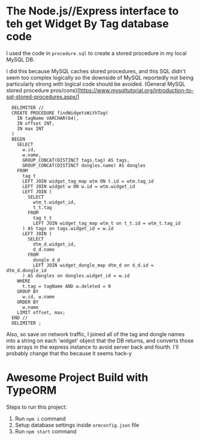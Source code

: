 # The Node.js//Express interface to teh get Widget By Tag database code

I used the code in `procedure.sql` to create a stored procedure in my local MySQL DB.

I did this because MySQL caches stored procedures, and this SQL didn't seem too complex logically so the downside of MySQL reportedly not being particularly strong with logical code should be avoided. (General MySQL stored procedure pros/cons)[https://www.mysqltutorial.org/introduction-to-sql-stored-procedures.aspx/]

```
  DELIMITER //
  CREATE PROCEDURE findWidgetsWithTag(
    IN tagName VARCHAR(64),
    IN offset INT,
    IN max INT
  )
  BEGIN
    SELECT
      w.id,
      w.name,
      GROUP_CONCAT(DISTINCT tags.tag) AS tags,
      GROUP_CONCAT(DISTINCT dongles.name) AS dongles
    FROM
      tag t
      LEFT JOIN widget_tag_map wtm ON t.id = wtm.tag_id
      LEFT JOIN widget w ON w.id = wtm.widget_id
      LEFT JOIN (
        SELECT
          wtm_t.widget_id,
          t_t.tag
        FROM
          tag t_t
          LEFT JOIN widget_tag_map wtm_t on t_t.id = wtm_t.tag_id
      ) AS tags on tags.widget_id = w.id
      LEFT JOIN (
        SELECT
          dtm_d.widget_id,
          d_d.name
        FROM
          dongle d_d
          LEFT JOIN widget_dongle_map dtm_d on d_d.id = dtm_d.dongle_id
      ) AS dongles on dongles.widget_id = w.id
    WHERE
      t.tag = tagName AND w.deleted = 0
    GROUP BY
      w.id, w.name
    ORDER BY
      w.name
    LIMIT offset, max;
  END //
  DELIMITER ;
``` 

Also, so save on network traffic, I joined all of the tag and dongle names into a string on each 'widget' object that the DB returns, and converts those into arrays in the express instance to avoid server back and fourth. I'll probably change that tho because it seems hack-y

# Awesome Project Build with TypeORM

Steps to run this project:

1. Run `npm i` command
2. Setup database settings inside `ormconfig.json` file
3. Run `npm start` command
